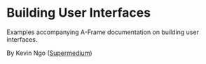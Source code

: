 # Building User Interfaces

Examples accompanying A-Frame documentation on building user interfaces.

By Kevin Ngo ([Supermedium](https://supermedium.com))